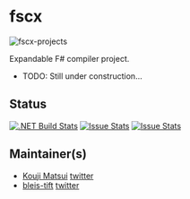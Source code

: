 # fscx

![fscx-projects](https://raw.githubusercontent.com/fscx-projects/fscx/master/docs/files/img/fscx_128.png)

Expandable F# compiler project.

* TODO: Still under construction...

## Status

[![.NET Build Stats](https://img.shields.io/appveyor/ci/kekyo/fscx/master.svg)](https://ci.appveyor.com/project/fscx-projects/fscx)
[![Issue Stats](http://issuestats.com/github/fscx-projects/fscx/badge/issue)](http://issuestats.com/github/fscx-projects/fscx)
[![Issue Stats](http://issuestats.com/github/fscx-projects/fscx/badge/pr)](http://issuestats.com/github/fscx-projects/fscx)

## Maintainer(s)

- [Kouji Matsui](https://github.com/kekyo) [twitter](https://twitter.com/kekyo2)
- [bleis-tift](https://github.com/bleis-tift) [twitter](https://twitter.com/bleis)
